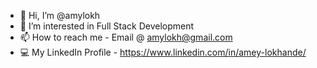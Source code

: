 - 👋 Hi, I’m @amylokh
- 👀 I’m interested in Full Stack Development
- 📫 How to reach me - Email @ amylokh@gmail.com
- 💻 My LinkedIn Profile - https://www.linkedin.com/in/amey-lokhande/

<!---
amylokh/amylokh is a ✨ special ✨ repository because its `README.md` (this file) appears on your GitHub profile.
You can click the Preview link to take a look at your changes.
--->
